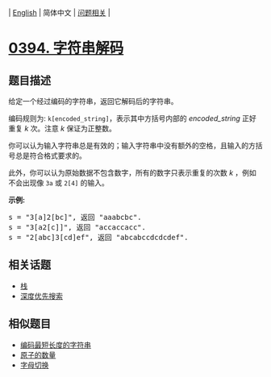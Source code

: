 
| [English](README_EN.md) | 简体中文 | [问题相关](QUESTION.md) |
# [0394. 字符串解码](https://leetcode-cn.com/problems/decode-string/)
## 题目描述
<p>给定一个经过编码的字符串，返回它解码后的字符串。</p>

<p>编码规则为: <code>k[encoded_string]</code>，表示其中方括号内部的 <em>encoded_string</em> 正好重复 <em>k</em> 次。注意 <em>k</em> 保证为正整数。</p>

<p>你可以认为输入字符串总是有效的；输入字符串中没有额外的空格，且输入的方括号总是符合格式要求的。</p>

<p>此外，你可以认为原始数据不包含数字，所有的数字只表示重复的次数 <em>k</em> ，例如不会出现像&nbsp;<code>3a</code>&nbsp;或&nbsp;<code>2[4]</code>&nbsp;的输入。</p>

<p><strong>示例:</strong></p>

<pre>
s = &quot;3[a]2[bc]&quot;, 返回 &quot;aaabcbc&quot;.
s = &quot;3[a2[c]]&quot;, 返回 &quot;accaccacc&quot;.
s = &quot;2[abc]3[cd]ef&quot;, 返回 &quot;abcabccdcdcdef&quot;.
</pre>

## 相关话题
- [栈](https://leetcode-cn.com/tag/stack)
- [深度优先搜索](https://leetcode-cn.com/tag/depth-first-search)
## 相似题目
- [编码最短长度的字符串](../0471/README.md)
- [原子的数量](../0726/README.md)
- [字母切换](../None/README.md)
